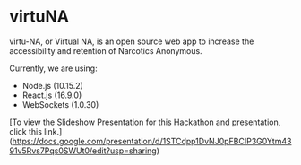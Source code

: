 # virtuNA

virtu-NA, or Virtual NA, is an open source web app to increase the accessibility and retention of Narcotics Anonymous. 

Currently, we are using:

- Node.js (10.15.2)
- React.js (16.9.0)
- WebSockets (1.0.30)

[To view the Slideshow Presentation for this Hackathon and presentation, click this link.] (https://docs.google.com/presentation/d/1STCdpp1DvNJ0pFBCIP3G0Ytm4391v5Rvs7Pqs0SWUt0/edit?usp=sharing)

